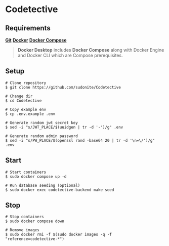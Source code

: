 # Codetective

## Requirements

[**Git**](https://git-scm.com/downloads)
[**Docker**](https://docs.docker.com/get-docker/)
[**Docker Compose**](https://docs.docker.com/compose/install/)

> **Docker Desktop** includes **Docker Compose** along with Docker Engine and Docker CLI which are Compose prerequisites.

## Setup

    # Clone repository
    $ git clone https://github.com/sudonite/Codetective

    # Change dir
    $ cd Codetective

    # Copy example env
    $ cp .env.example .env

    # Generate random jwt secret key
    $ sed -i "s/JWT_PLACE/$(uuidgen | tr -d '-')/g" .env

    # Generate random admin password
    $ sed -i "s/PW_PLACE/$(openssl rand -base64 20 | tr -d '\n=\/')/g" .env

## Start

    # Start containers
    $ sudo docker compose up -d

    # Run database seeding (optional)
    $ sudo docker exec codetective-backend make seed

## Stop

    # Stop containers
    $ sudo docker compose down

    # Remove images
    $ sudo docker rmi -f $(sudo docker images -q -f "reference=codetective-*")

